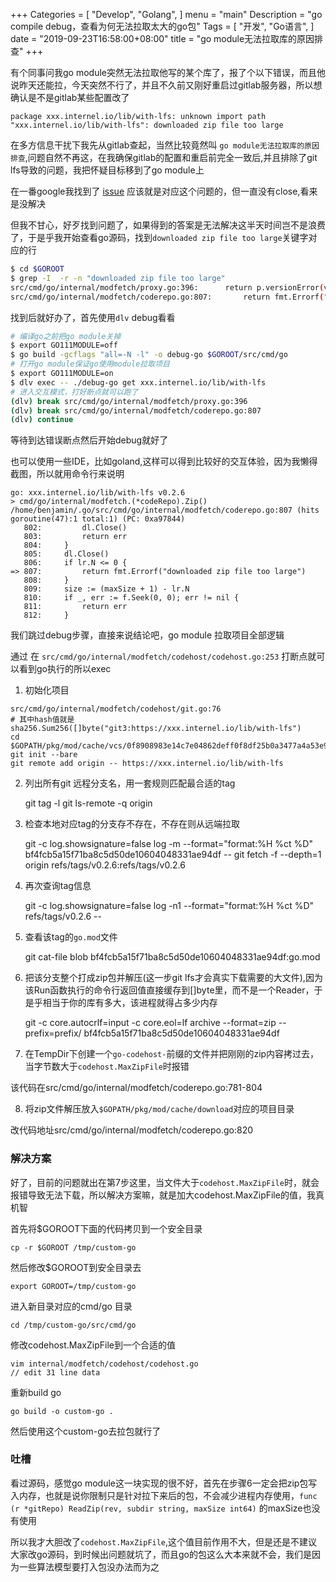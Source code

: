+++
Categories = [
  "Develop",
  "Golang",
]
menu = "main"
Description = "go compile debug，查看为何无法拉取太大的go包"
Tags = [
  "开发",
  "Go语言",
]
date = "2019-09-23T16:58:00+08:00"
title = "go module无法拉取库的原因排查"
+++

有个同事问我go module突然无法拉取他写的某个库了，报了个以下错误，而且他说昨天还能拉，今天突然不行了，并且不久前又刚好重启过gitlab服务器，所以想确认是不是gitlab某些配置改了


```
package xxx.internel.io/lib/with-lfs: unknown import path "xxx.internel.io/lib/with-lfs": downloaded zip file too large
```


在多方信息干扰下我先从gitlab查起，当然比较竟然叫 `go module无法拉取库的原因排查`,问题自然不再这，在我确保gitlab的配置和重启前完全一致后,并且排除了git lfs导致的问题，我把怀疑目标移到了go module上


在一番google我找到了 [issue](https://github.com/golang/go/issues/29987) 应该就是对应这个问题的，但一直没有close,看来是没解决


但我不甘心，好歹找到问题了，如果得到的答案是无法解决这半天时间岂不是浪费了，于是乎我开始查看go源码，找到`downloaded zip file too large`关键字对应的行

<!--more-->

```bash
$ cd $GOROOT
$ grep -I  -r -n "downloaded zip file too large"
src/cmd/go/internal/modfetch/proxy.go:396:		return p.versionError(version, fmt.Errorf("downloaded zip file too large"))
src/cmd/go/internal/modfetch/coderepo.go:807:		return fmt.Errorf("downloaded zip file too large")
```

找到后就好办了，首先使用`dlv` debug看看

```bash
# 编译go之前把go module关掉
$ export GO111MODULE=off
$ go build -gcflags "all=-N -l" -o debug-go $GOROOT/src/cmd/go
# 打开go module保证go使用module拉取项目
$ export GO111MODULE=on
$ dlv exec -- ./debug-go get xxx.internel.io/lib/with-lfs
# 进入交互模式，打好断点就可以跑了
(dlv) break src/cmd/go/internal/modfetch/proxy.go:396
(dlv) break src/cmd/go/internal/modfetch/coderepo.go:807
(dlv) continue
```

等待到达错误断点然后开始debug就好了


也可以使用一些IDE，比如goland,这样可以得到比较好的交互体验，因为我懒得截图，所以就用命令行来说明

```
go: xxx.internel.io/lib/with-lfs v0.2.6
> cmd/go/internal/modfetch.(*codeRepo).Zip() /home/benjamin/.go/src/cmd/go/internal/modfetch/coderepo.go:807 (hits goroutine(47):1 total:1) (PC: 0xa97844)
   802:			dl.Close()
   803:			return err
   804:		}
   805:		dl.Close()
   806:		if lr.N <= 0 {
=> 807:			return fmt.Errorf("downloaded zip file too large")
   808:		}
   809:		size := (maxSize + 1) - lr.N
   810:		if _, err := f.Seek(0, 0); err != nil {
   811:			return err
   812:		}
```

我们跳过debug步骤，直接来说结论吧，go module 拉取项目全部逻辑


通过 在 `src/cmd/go/internal/modfetch/codehost/codehost.go:253` 打断点就可以看到go执行的所以exec

1. 初始化项目 

```
src/cmd/go/internal/modfetch/codehost/git.go:76
# 其中hash值就是 sha256.Sum256([]byte("git3:https://xxx.internel.io/lib/with-lfs")
cd $GOPATH/pkg/mod/cache/vcs/0f8908983e14c7e04862deff0f8df25b0a3477a4a53e91555891b8518004664d
git init --bare 
git remote add origin -- https://xxx.internel.io/lib/with-lfs
```

2. 列出所有git 远程分支名，用一套规则匹配最合适的tag

    git tag -l
    git ls-remote -q origin 

3. 检查本地对应tag的分支存不存在，不存在则从远端拉取

    git -c log.showsignature=false log -m --format="format:%H %ct %D"  bf4fcb5a15f71ba8c5d50de10604048331ae94df --
    git fetch -f --depth=1 origin refs/tags/v0.2.6:refs/tags/v0.2.6

4. 再次查询tag信息

    git -c log.showsignature=false log -n1 --format="format:%H %ct %D" refs/tags/v0.2.6 --

5. 查看该tag的`go.mod`文件

    git cat-file blob bf4fcb5a15f71ba8c5d50de10604048331ae94df:go.mod

6. 把该分支整个打成zip包并解压(这一步git lfs才会真实下载需要的大文件),因为该Run函数执行的命令行返回值直接缓存到[]byte里，而不是一个Reader，于是乎相当于你的库有多大，该进程就得占多少内存

    git -c core.autocrlf=input -c core.eol=lf archive --format=zip --prefix=prefix/ bf4fcb5a15f71ba8c5d50de10604048331ae94df

7. 在TempDir下创建一个`go-codehost-`前缀的文件并把刚刚的zip内容拷过去，当字节数大于`codehost.MaxZipFile`时报错

该代码在src/cmd/go/internal/modfetch/coderepo.go:781-804

8. 将zip文件解压放入`$GOPATH/pkg/mod/cache/download`对应的项目目录

改代码地址src/cmd/go/internal/modfetch/coderepo.go:820

### 解决方案

好了，目前的问题就出在第7步这里，当文件大于`codehost.MaxZipFile`时，就会报错导致无法下载，所以解决方案嘛，就是加大codehost.MaxZipFile的值，我真机智


首先将$GOROOT下面的代码拷贝到一个安全目录

    cp -r $GOROOT /tmp/custom-go

然后修改$GOROOT到安全目录去

    export GOROOT=/tmp/custom-go

进入新目录对应的cmd/go 目录

    cd /tmp/custom-go/src/cmd/go

修改codehost.MaxZipFile到一个合适的值

    vim internal/modfetch/codehost/codehost.go
    // edit 31 line data

重新build go 

    go build -o custom-go .

然后使用这个custom-go去拉包就行了


### 吐槽

看过源码，感觉go module这一块实现的很不好，首先在步骤6一定会把zip包写入内存，也就是说你限制只是针对拉下来后的包，不会减少进程内存使用，`func (r *gitRepo) ReadZip(rev, subdir string, maxSize int64)` 的maxSize也没有使用


所以我才大胆改了`codehost.MaxZipFile`,这个值目前作用不大，但是还是不建议大家改go源码，到时候出问题就坑了，而且go的包这么大本来就不会，我们是因为一些算法模型要打入包没办法而为之




